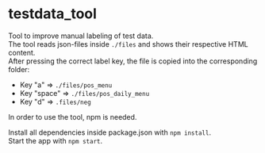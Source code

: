 # testdata_tool
Tool to improve manual labeling of test data.  
The tool reads json-files inside `./files` and shows their respective HTML content.  
After pressing the correct label key, the file is copied into the corresponding folder:
- Key "a" => `./files/pos_menu`
- Key "space" => `./files/pos_daily_menu`
- Key "d" => `.files/neg`


In order to use the tool, npm is needed.

Install all dependencies inside package.json with `npm install`.  
Start the app with `npm start`.
